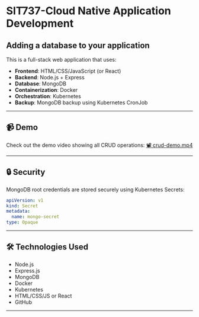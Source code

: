 # SIT737-Cloud Native Application Development
## Adding a database to your application


This is a full-stack web application that uses:

- **Frontend**: HTML/CSS/JavaScript (or React)
- **Backend**: Node.js + Express
- **Database**: MongoDB
- **Containerization**: Docker
- **Orchestration**: Kubernetes
- **Backup**: MongoDB backup using Kubernetes CronJob

---
## 📹 Demo

Check out the demo video showing all CRUD operations:
[📽️ crud-demo.mp4](./crud-demo.mkv)

---

## 🔒 Security

MongoDB root credentials are stored securely using Kubernetes Secrets:
```yaml
apiVersion: v1
kind: Secret
metadata:
  name: mongo-secret
type: Opaque
```

---

## 🛠️ Technologies Used

- Node.js
- Express.js
- MongoDB
- Docker
- Kubernetes
- HTML/CSS/JS or React
- GitHub

---
